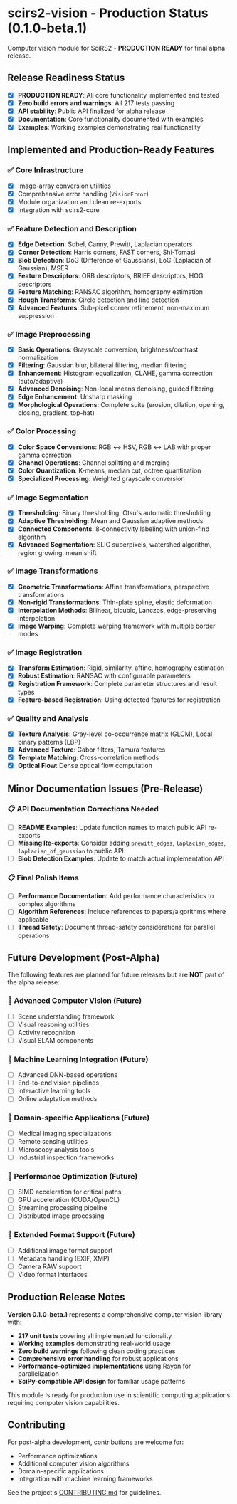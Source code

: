# scirs2-vision - Production Status (0.1.0-beta.1)

Computer vision module for SciRS2 - **PRODUCTION READY** for final alpha release.

## Release Readiness Status

- [x] **PRODUCTION READY**: All core functionality implemented and tested
- [x] **Zero build errors and warnings**: All 217 tests passing
- [x] **API stability**: Public API finalized for alpha release
- [x] **Documentation**: Core functionality documented with examples
- [x] **Examples**: Working examples demonstrating real functionality

## Implemented and Production-Ready Features

### ✅ Core Infrastructure
- [x] Image-array conversion utilities
- [x] Comprehensive error handling (`VisionError`)
- [x] Module organization and clean re-exports
- [x] Integration with scirs2-core

### ✅ Feature Detection and Description
- [x] **Edge Detection**: Sobel, Canny, Prewitt, Laplacian operators
- [x] **Corner Detection**: Harris corners, FAST corners, Shi-Tomasi
- [x] **Blob Detection**: DoG (Difference of Gaussians), LoG (Laplacian of Gaussian), MSER
- [x] **Feature Descriptors**: ORB descriptors, BRIEF descriptors, HOG descriptors
- [x] **Feature Matching**: RANSAC algorithm, homography estimation
- [x] **Hough Transforms**: Circle detection and line detection
- [x] **Advanced Features**: Sub-pixel corner refinement, non-maximum suppression

### ✅ Image Preprocessing
- [x] **Basic Operations**: Grayscale conversion, brightness/contrast normalization
- [x] **Filtering**: Gaussian blur, bilateral filtering, median filtering
- [x] **Enhancement**: Histogram equalization, CLAHE, gamma correction (auto/adaptive)
- [x] **Advanced Denoising**: Non-local means denoising, guided filtering
- [x] **Edge Enhancement**: Unsharp masking
- [x] **Morphological Operations**: Complete suite (erosion, dilation, opening, closing, gradient, top-hat)

### ✅ Color Processing
- [x] **Color Space Conversions**: RGB ↔ HSV, RGB ↔ LAB with proper gamma correction
- [x] **Channel Operations**: Channel splitting and merging
- [x] **Color Quantization**: K-means, median cut, octree quantization
- [x] **Specialized Processing**: Weighted grayscale conversion

### ✅ Image Segmentation
- [x] **Thresholding**: Binary thresholding, Otsu's automatic thresholding
- [x] **Adaptive Thresholding**: Mean and Gaussian adaptive methods
- [x] **Connected Components**: 8-connectivity labeling with union-find algorithm
- [x] **Advanced Segmentation**: SLIC superpixels, watershed algorithm, region growing, mean shift

### ✅ Image Transformations
- [x] **Geometric Transformations**: Affine transformations, perspective transformations
- [x] **Non-rigid Transformations**: Thin-plate spline, elastic deformation
- [x] **Interpolation Methods**: Bilinear, bicubic, Lanczos, edge-preserving interpolation
- [x] **Image Warping**: Complete warping framework with multiple border modes

### ✅ Image Registration
- [x] **Transform Estimation**: Rigid, similarity, affine, homography estimation
- [x] **Robust Estimation**: RANSAC with configurable parameters
- [x] **Registration Framework**: Complete parameter structures and result types
- [x] **Feature-based Registration**: Using detected features for registration

### ✅ Quality and Analysis
- [x] **Texture Analysis**: Gray-level co-occurrence matrix (GLCM), Local binary patterns (LBP)
- [x] **Advanced Texture**: Gabor filters, Tamura features
- [x] **Template Matching**: Cross-correlation methods
- [x] **Optical Flow**: Dense optical flow computation

## Minor Documentation Issues (Pre-Release)

### 📋 API Documentation Corrections Needed
- [ ] **README Examples**: Update function names to match public API re-exports
- [ ] **Missing Re-exports**: Consider adding `prewitt_edges`, `laplacian_edges`, `laplacian_of_gaussian` to public API
- [ ] **Blob Detection Examples**: Update to match actual implementation API

### 📋 Final Polish Items
- [ ] **Performance Documentation**: Add performance characteristics to complex algorithms
- [ ] **Algorithm References**: Include references to papers/algorithms where applicable
- [ ] **Thread Safety**: Document thread-safety considerations for parallel operations

## Future Development (Post-Alpha)

The following features are planned for future releases but are **NOT** part of the alpha release:

### 🔮 Advanced Computer Vision (Future)
- [ ] Scene understanding framework
- [ ] Visual reasoning utilities
- [ ] Activity recognition
- [ ] Visual SLAM components

### 🔮 Machine Learning Integration (Future)
- [ ] Advanced DNN-based operations
- [ ] End-to-end vision pipelines
- [ ] Interactive learning tools
- [ ] Online adaptation methods

### 🔮 Domain-specific Applications (Future)
- [ ] Medical imaging specializations
- [ ] Remote sensing utilities
- [ ] Microscopy analysis tools
- [ ] Industrial inspection frameworks

### 🔮 Performance Optimization (Future)
- [ ] SIMD acceleration for critical paths
- [ ] GPU acceleration (CUDA/OpenCL)
- [ ] Streaming processing pipeline
- [ ] Distributed image processing

### 🔮 Extended Format Support (Future)
- [ ] Additional image format support
- [ ] Metadata handling (EXIF, XMP)
- [ ] Camera RAW support
- [ ] Video format interfaces

## Production Release Notes

**Version 0.1.0-beta.1** represents a comprehensive computer vision library with:

- **217 unit tests** covering all implemented functionality
- **Working examples** demonstrating real-world usage
- **Zero build warnings** following clean coding practices
- **Comprehensive error handling** for robust applications
- **Performance-optimized implementations** using Rayon for parallelization
- **SciPy-compatible API design** for familiar usage patterns

This module is ready for production use in scientific computing applications requiring computer vision capabilities.

## Contributing

For post-alpha development, contributions are welcome for:
- Performance optimizations
- Additional computer vision algorithms
- Domain-specific applications
- Integration with machine learning frameworks

See the project's [CONTRIBUTING.md](../CONTRIBUTING.md) for guidelines.